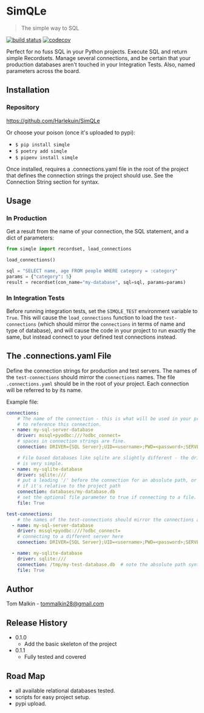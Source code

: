 
# SimQLe

> The simple way to SQL


[![build status](http://img.shields.io/travis/Harlekuin/SimQLe/master.svg?style=flat)](https://travis-ci.org/Harlekuin/SimQLe)
[![codecov](https://codecov.io/gh/Harlekuin/SimQLe/branch/master/graph/badge.svg)](https://codecov.io/gh/Harlekuin/SimQLe)


Perfect for no fuss SQL in your Python projects. Execute SQL and return simple
Recordsets. Manage several connections, and be certain that your production
databases aren't touched in your Integration Tests. Also, named parameters
across the board.

## Installation

### Repository
https://github.com/Harlekuin/SimQLe

Or choose your poison (once it's uploaded to pypi):

- `$ pip install simqle`
- `$ poetry add simqle`
- `$ pipenv install simqle`

Once installed, requires a .connections.yaml file in the root of the project
that defines the connection strings the project should use. See the Connection
String section for syntax.

## Usage

### In Production

Get a result from the name of your connection, the SQL statement, and a dict
of parameters:

```python
from simqle import recordset, load_connections

load_connections()

sql = "SELECT name, age FROM people WHERE category = :category"
params = {"category": 5}
result = recordset(con_name="my-database", sql=sql, params=params)
```

### In Integration Tests

Before running integration tests, set the `SIMQLE_TEST` environment variable
to `True`. This will cause the `load_connections` function to load the
`test-connections` (which should mirror the `connections` in terms of name and
type of database), and will cause the code in your project to run exactly the
same, but instead connect to your defined test connections instead.


## The .connections.yaml File
Define the connection strings for production and test servers. The names of the `test-connections` should mirror the `connections` names. The file `.connections.yaml` should be in the root of your project. Each connection will be referred to by its name.

Example file:

```yaml
connections:
    # The name of the connection - this is what will be used in your project
    # to reference this connection.
  - name: my-sql-server-database
    driver: mssql+pyodbc:///?odbc_connect=
    # spaces in connection strings are fine.
    connection: DRIVER={SQL Server};UID=<username>;PWD=<password>;SERVER=<my-server>

    # File based databases like sqlite are slightly different - the driver
    # is very simple.
  - name: my-sqlite-database
    driver: sqlite:///
    # put a leading '/' before the connection for an absolute path, or omit
    # if it's relative to the project path
    connection: databases/my-database.db
    # set the optional file parameter to true if connecting to a file.
    file: True

test-connections:
    # the names of the test-connections should mirror the connections above.
  - name: my-sql-server-database
    driver: mssql+pyodbc:///?odbc_connect=
    # connecting to a different server here
    connection: DRIVER={SQL Server};UID=<username>;PWD=<password>;SERVER=<my-test-server>

  - name: my-sqlite-database
    driver: sqlite:///
    connection: /tmp/my-test-database.db  # note the absolute path syntax
    file: True
```

## Author

Tom Malkin - tommalkin28@gmail.com


## Release History

- 0.1.0
	- Add the basic skeleton of the project
- 0.1.1
  - Fully tested and covered

## Road Map
- all available relational databases tested.
- scripts for easy project setup.
- pypi upload.
